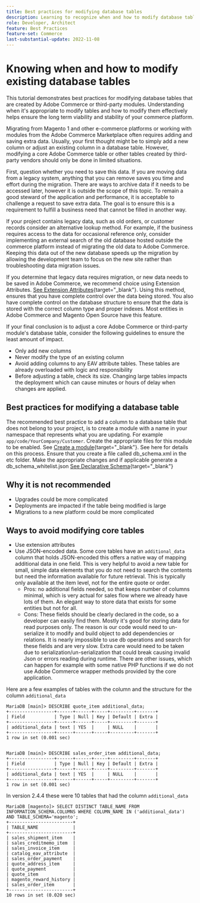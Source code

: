 ```yaml
---
title: Best practices for modifying database tables
description: Learning to recognize when and how to modify database tables, especially those that are not your own.
role: Developer, Architect
feature: Best Practices
feature-set: Commerce
last-substantial-update: 2022-11-08
---
```

# Knowing when and how to modify existing database tables 

This tutorial demonstrates best practices for modifying database tables that are created by Adobe Commerce or third-party modules.  Understanding when it's appropriate to modify tables and how to modify them effectively helps ensure the long term viability and stability of your commerce platform.

Migrating from Magento 1 and other e-commerce platforms or working with modules from the Adobe Commerce Marketplace often requires adding and saving extra data. Usually, your first thought might be to simply add a new column or adjust an existing column in a database table.  However, modifying a core Adobe Commerce table or other tables created by third-party vendors should only be done in limited situations.

First, question whether you need to save this data.  If you are moving data from a legacy system, anything that you can remove saves you time and effort during the migration. There are ways to archive data if it needs to be accessed later, however it is outside the scope of this topic. To remain a good steward of the application and performance, it is acceptable to challenge a request to save extra data. The goal is to ensure this is a requirement to fulfill a business need that cannot be filled in another way.

If your project contains legacy data, such as old orders, or customer records consider an alternative lookup method.  For example, if the business requires access to the data for occasional reference only, consider implementing an external search of the old database hosted outside the commerce platform instead of migrating the old data to Adobe Commerce. Keeping this data out of the new database speeds up the migration by allowing the development team to focus on the new site rather than troubleshooting data migration issues.

If you determine that legacy data requires migration, or new data needs to be saved in Adobe Commerce, we recommend choice using Extension Attributes.  [See Extension Attributes](https://developer.adobe.com/commerce/php/development/components/add-attributes/){target="_blank"}.  Using this method, ensures that you have complete control over the data being stored.  You also have complete control on the database structure to ensure that the data is stored with the correct column type and proper indexes.  Most entities in Adobe Commerce and Magento Open Source have this feature.  

If your final conclusion is to adjust a core Adobe Commerce or third-party module's database table, consider the following guidelines to ensure the least amount of impact.

* Only add new columns
* Never modify the type of an existing column
* Avoid adding columns to any EAV attribute tables. These tables are already overloaded with logic and responsibility
* Before adjusting a table, check its size. Changing large tables impacts the deployment which can cause minutes or hours of delay when changes are applied.

## Best practices for modifying a database table

The recommended best practice to add a column to a database table that does not belong to your project, is to create a module with a name in your namespace that represents what you are updating.  For example `app/code/YourCompany/Customer`.  Create the appropriate files for this module to be enabled. See [Create a module](https://experienceleague.adobe.com/docs/commerce-learn/tutorials/backend-development/create-module.html){target="_blank"}.
See here for details on this process.  Ensure that you create a file called db_schema.xml in the etc folder.  Make the appropriate changes and if applicable generate a db_schema_whitelist.json [See Declarative Schema](https://developer.adobe.com/commerce/php/development/components/declarative-schema/configuration/){target="_blank"}

## Why it is not recommended

* Upgrades could be more complicated 
* Deployments are impacted if the table being modified is large
* Migrations to a new platform could be more complicated

## Ways to avoid modifying core tables

* Use extension attributes
* Use JSON-encoded data. Some core tables have an `additional_data` column that holds JSON-encoded this offers a native way of mapping additional data in one field. This is very helpful to avoid a new table for small, simple data elements that you do not need to search the contents but need the information available for future retrieval.  This is typically only available at the item level, not for the entire quote or order.
    * Pros: no additional fields needed, so that keeps number of columns minimal, which is very actual for sales flow where we already have lots of them. An elegant way to store data that exists for some entities but not for all.
    * Cons: These fields should be clearly declared in the code, so a developer can easily find them. Mostly it's good for storing data for read purposes only.  The reason is our code would need to un-serialize it to modify and build object to add dependencies or relations. It is  nearly impossible to use db operations and search for these fields and are very slow. Extra care would need to be taken due to serialization/un-serialization that could break causing invalid Json or errors reading during runtime. There are other issues, which can happen for example with some native PHP functions if we do not use Adobe Commerce wrapper methods provided by the core application.

Here are a few examples of tables with the column and the structure for the column `additional_data` 

```mysql
MariaDB [main]> DESCRIBE quote_item additional_data;
+-----------------+------+------+-----+---------+-------+
| Field           | Type | Null | Key | Default | Extra |
+-----------------+------+------+-----+---------+-------+
| additional_data | text | YES  |     | NULL    |       |
+-----------------+------+------+-----+---------+-------+
1 row in set (0.001 sec)


MariaDB [main]> DESCRIBE sales_order_item additional_data;
+-----------------+------+------+-----+---------+-------+
| Field           | Type | Null | Key | Default | Extra |
+-----------------+------+------+-----+---------+-------+
| additional_data | text | YES  |     | NULL    |       |
+-----------------+------+------+-----+---------+-------+
1 row in set (0.001 sec)

```

In version 2.4.4 these were 10 tables that had the column `additional_data`

```mysql
MariaDB [magento]> SELECT DISTINCT TABLE_NAME FROM INFORMATION_SCHEMA.COLUMNS WHERE COLUMN_NAME IN ('additional_data') AND TABLE_SCHEMA='magento';
+------------------------+
| TABLE_NAME             |
+------------------------+
| sales_shipment_item    |
| sales_creditmemo_item  |
| sales_invoice_item     |
| catalog_eav_attribute  |
| sales_order_payment    |
| quote_address_item     |
| quote_payment          |
| quote_item             |
| magento_reward_history |
| sales_order_item       |
+------------------------+
10 rows in set (0.020 sec)
```
